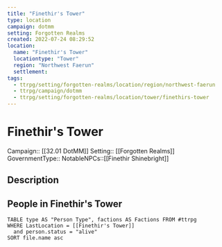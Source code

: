 ```yaml
---
title: "Finethir's Tower"
type: location
campaign: dotmm
setting: Forgotten Realms
created: 2022-07-24 08:29:52
location:
  name: "Finethir's Tower"
  locationtype: "Tower"
  region: "Northwest Faerun"
  settlement: 
tags:
  - ttrpg/setting/forgotten-realms/location/region/northwest-faerun
  - ttrpg/campaign/dotmm
  - ttrpg/setting/forgotten-realms/location/tower/finethirs-tower
---
```

# Finethir's Tower

Campaign:: [[32.01 DotMM]]
Setting:: [[Forgotten Realms]]
GovernmentType::
NotableNPCs::[[Finethir Shinebright]]

## Description



## People in Finethir's Tower

```dataview
TABLE type AS "Person Type", factions AS Factions FROM #ttrpg 
WHERE LastLocation = [[Finethir's Tower]]
  and person.status = "alive"
SORT file.name asc
```



